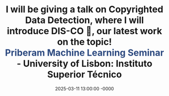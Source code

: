 ---
title: >-
    I will be giving a talk on Copyrighted Data Detection, where I will introduce DIS-CO 🪩, our latest work on the topic!<br>
    <a href="https://tecnico.ulisboa.pt/pt/tag/priberam-machine-learning-lunch-seminars/" style="color: #2C497F; text-decoration: none;">Priberam Machine Learning Seminar</a> - University of Lisbon: Instituto Superior Técnico
date: 2025-03-11 13:00:00 -0000
---